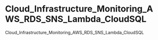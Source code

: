 # Cloud_Infrastructure_Monitoring_AWS_RDS_SNS_Lambda_CloudSQL
Cloud_Infrastructure_Monitoring_AWS_RDS_SNS_Lambda_CloudSQL
